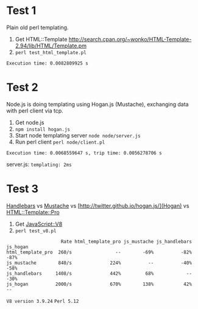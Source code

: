 Test 1
============

Plain old perl templating.

1. Get HTML::Template http://search.cpan.org/~wonko/HTML-Template-2.94/lib/HTML/Template.pm
2. ```perl test_html_template.pl```

```
Execution time: 0.0082809925 s
```

Test 2
============

Node.js is doing templating using Hogan.js (Mustache), exchanging data with perl client via tcp.

1. Get node.js
2. `npm install hogan.js`
3. Start node templating server `node node/server.js`
4. Run perl client `perl node/client.pl`

```
Execution time: 0.0068559647 s, trip time: 0.0056278706 s
```

server.js: `templating: 2ms`

Test 3
============

[Handlebars](http://handlebarsjs.com/) vs [Mustache](https://github.com/janl/mustache.js/) vs [http://twitter.github.io/hogan.js/](Hogan) vs [HTML::Template::Pro](http://search.cpan.org/~viy/HTML-Template-Pro-0.9509/lib/HTML/Template/Pro.pm)

1. Get [JavaScript::V8](http://search.cpan.org/~dgl/JavaScript-V8-0.07/lib/JavaScript/V8.pm)
2. `perl test_v8.pl`

```
                    Rate html_template_pro js_mustache js_handlebars    js_hogan
html_template_pro  260/s                --        -69%          -82%        -87%
js_mustache        840/s              224%          --          -40%        -58%
js_handlebars     1408/s              442%         68%            --        -30%
js_hogan          2000/s              670%        138%           42%          --
```

`V8 version 3.9.24`
`Perl 5.12`
